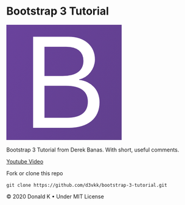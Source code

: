 # Bootstrap 3 Tutorial

![Bootstrap 3 Logo](https://github.com/d3vkk/bootstrap-3-tutorial/blob/master/bootstrap-3-logo.png)

Bootstrap 3 Tutorial from Derek Banas. With short, useful comments.

[Youtube Video](https://www.youtube.com/watch?v=gqOEoUR5RHg)

Fork or clone this repo
```
git clone https://github.com/d3vkk/bootstrap-3-tutorial.git
```

© 2020 Donald K • Under MIT License
